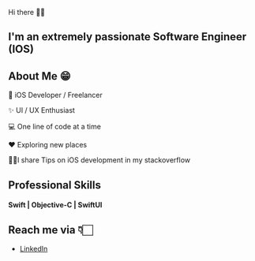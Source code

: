 Hi there 👋🏻
## I'm an extremely passionate Software Engineer (IOS) ##

## About Me 😁 ##

📱 iOS Developer / Freelancer

✨ UI / UX Enthusiast

💻 One line of code at a time

♥️ Exploring new places

💁🏻I share Tips on iOS development in my stackoverflow

## Professional Skills ##

#### Swift | Objective-C  | SwiftUI


## Reach me via 👇🏻 ##

- [LinkedIn](https://www.linkedin.com/in/muhammad-murteza-7aa202140/)

